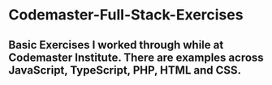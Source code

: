 # Codemaster-Full-Stack-Exercises

## Basic Exercises I worked through while at Codemaster Institute. There are examples across JavaScript, TypeScript, PHP, HTML and CSS.
